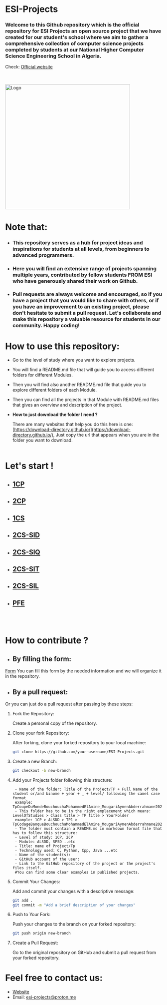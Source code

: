 # ESI-Projects

### Welcome to this Github repository which is the official repository for ESI Projects an open source project that we have created for our student's school where we aim to gather a comprehensive collection of computer science projects completed by students at our National Higher Computer Science Engineering School in Algeria. 
Check: [Official website](https://esiprojects.vercel.app/)

<br>
<br>



<img src="src/ESI%20Projects.png" alt="Logo" width="400"/>
<br>


# Note that:

* ### This repository serves as a hub for project ideas and inspirations for students at all levels, from beginners to advanced programmers. 
* ### Here you will find an extensive range of projects spanning multiple years, contributed by fellow students FROM ESI who have generously shared their work on Github. 
* ### Pull requests are always welcome and encouraged, so if you have a project that you would like to share with others, or if you have an improvement to an existing project, please don't hesitate to submit a pull request. Let's collaborate and make this repository a valuable resource for students in our community. Happy coding!

# How to use this repository:
* Go to the level of study where you want to explore projects.
* You will find a README.md file that will guide you to access different folders for different Modules.
* Then you will find also another README.md file that guide you to explore different folders of each Module.
* Then you can find all the projects in that Module with README.md files that gives an overview and description of the project.
* **How to just download the folder I need ?**
  
  There are many websites that help you do this here is one: [https://download-directory.github.io/](https://download-directory.github.io/), Just copy the url that appears when you are in the folder you want to download.
<br><br>


# Let's start !
* ## [1CP](./1st%20year%20-%201CP/1CP.md)
* ## [2CP](./2nd%20year%20-%202CP/2CP.md)
* ## [1CS](./3rd%20year-%201CS/1CS.md)
* ## [2CS-SID](./4th%20year%20-%202CS-SID/2CS-SID.md)
* ## [2CS-SIQ](./4th%20year%20-%202CS-SIQ/2CS-SIQ.md)
* ## [2CS-SIT](./4th%20year%20-%202CS-SIT/2CS-SIT.md)
* ## [2CS-SIL](./4th%20year%20-%202CS-SIL/2CS-SIL.md)
* ## [PFE](./PFE/PFE.md)
<br><br>

# How to contribute ?
* ## **By filling the form:**
[Form](https://docs.google.com/forms/d/e/1FAIpQLScUQ5toGjDysObDA_wD3QnYdMyh70-1MArTPkVXGkfSIqX--Q/viewform?usp=sharing)
You can fill this form by the needed information and we will organize it in the repository.
* ## **By a pull request:**
Or you can just do a pull request after passing by these steps:
1. Fork the Repository:

    Create a personal copy of the repository.
    
2. Clone your fork Repository:

    After forking, clone your forked repository to your local machine:
    
    ```bash
    git clone https://github.com/your-username/ESI-Projects.git
    ```
3. Create a new Branch:
    ```bash
    git checkout -b new-branch
    ```
4. Add your Projects folder following this structure:

        - Name of the folder: Title of the Project/TP + Full Name of the student or/and binome + year + _ + level/ following the camel case format 
        example: TpCoupeDuMondeBouchouchaMohammedElAmine_MougariAymenAbderrahmane2021/2022_1CP
        - This folder has to be in the right emplacement which means: LevelOfStudies > Class title > TP title > YourFolder
        example: 1CP > ALSDD > TP1 > TpCodageBanqueBouchouchaMohammedElAmine_MougariAymenAbderrahmane2021/2022_1CP
        - The folder must contain a README.md in markdown format file that has to follow this structure:
        - Level of study: 1CP, 2CP
        - Module: ALSDD, SFSD ..etc
        - Title: name of Project/Tp
        - Technology used: C, Python, Cpp, Java ...etc
        - Name of the student(s):
        - GitHub account of the user:
        - Link to the GitHub repository of the project or the project's files itself.
        #You can find some clear examples in published projects. 
5. Commit Your Changes:

    Add and commit your changes with a descriptive message:
    ```bash
    git add .
    git commit -m "Add a brief description of your changes"
    ```
6. Push to Your Fork:

    Push your changes to the branch on your forked repository:
    ```bash
    git push origin new-branch
    ```
7. Create a Pull Request:

    Go to the original repository on GitHub and submit a pull request from your forked repository. 

# Feel free to contact us:
* [Website](https://esiprojects.vercel.app/)
* Email: [esi-projects@proton.me](mailto:esi-projects@proton.me) 
